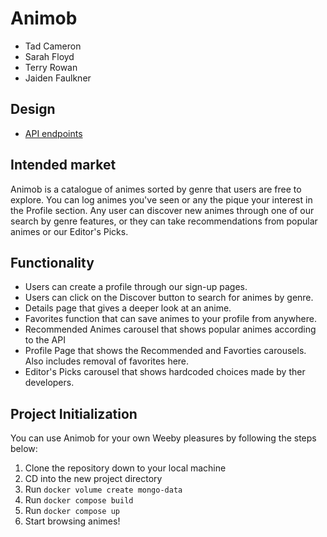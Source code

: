# Animob

- Tad Cameron
- Sarah Floyd
- Terry Rowan
- Jaiden Faulkner

## Design

- [API endpoints](docs/api_endpoints.md)

## Intended market

Animob is a catalogue of animes sorted by genre that users are free to explore. You can log animes you've seen or any the pique your interest in the Profile section. Any user can discover new animes through one of our search by genre features, or they can take recommendations from popular animes or our Editor's Picks.

## Functionality

- Users can create a profile through our sign-up pages.
- Users can click on the Discover button to search for animes by genre.
- Details page that gives a deeper look at an anime.
- Favorites function that can save animes to your profile from anywhere.
- Recommended Animes carousel that shows popular animes according to the API
- Profile Page that shows the Recommended and Favorties carousels. Also includes removal of favorites here.
- Editor's Picks carousel that shows hardcoded choices made by ther developers.

## Project Initialization

You can use Animob for your own Weeby pleasures by following the steps below:

1. Clone the repository down to your local machine
2. CD into the new project directory
3. Run `docker volume create mongo-data`
4. Run `docker compose build`
5. Run `docker compose up`
6. Start browsing animes!
